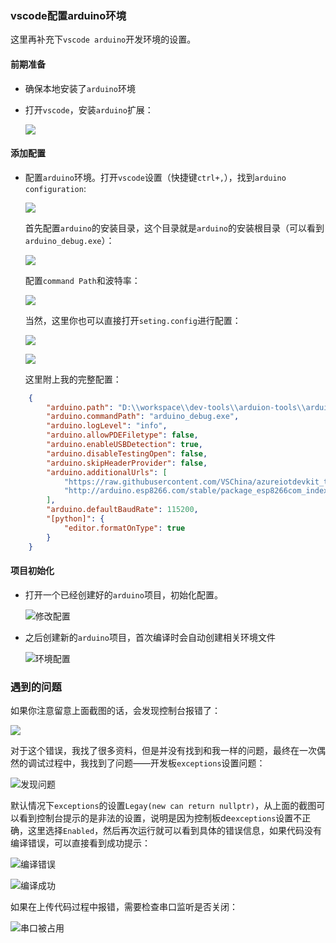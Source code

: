 ### vscode配置arduino环境

 这里再补充下`vscode arduino`开发环境的设置。

#### 前期准备

- 确保本地安装了`arduino`环境
- 打开`vscode`，安装`arduino`扩展：
   
    ![](https://syske-pic-bed.oss-cn-hangzhou.aliyuncs.com/imgs/20221127194308.png)

#### 添加配置

- 配置`arduino`环境。打开`vscode`设置（快捷键`ctrl+,`），找到`arduino configuration`:
   
    ![](https://syske-pic-bed.oss-cn-hangzhou.aliyuncs.com/imgs/20221127194731.png)

    首先配置`arduino`的安装目录，这个目录就是`arduino`的安装根目录（可以看到`arduino_debug.exe`）：

    ![](https://syske-pic-bed.oss-cn-hangzhou.aliyuncs.com/imgs/20221127195004.png)

    配置`command Path`和波特率：

    ![](https://syske-pic-bed.oss-cn-hangzhou.aliyuncs.com/imgs/20221127195152.png)


    当然，这里你也可以直接打开`seting.config`进行配置：

    ![](https://syske-pic-bed.oss-cn-hangzhou.aliyuncs.com/imgs/20221127195548.png)

    ![](https://syske-pic-bed.oss-cn-hangzhou.aliyuncs.com/imgs/20221127195614.png)

    这里附上我的完整配置：

```json
    {
        "arduino.path": "D:\\workspace\\dev-tools\\arduion-tools\\arduino-nightly",
        "arduino.commandPath": "arduino_debug.exe",
        "arduino.logLevel": "info",
        "arduino.allowPDEFiletype": false,
        "arduino.enableUSBDetection": true,
        "arduino.disableTestingOpen": false,
        "arduino.skipHeaderProvider": false,
        "arduino.additionalUrls": [
            "https://raw.githubusercontent.com/VSChina/azureiotdevkit_tools/master/package_azureboard_index.json",
            "http://arduino.esp8266.com/stable/package_esp8266com_index.json"
        ],
        "arduino.defaultBaudRate": 115200,
        "[python]": {
            "editor.formatOnType": true
        }
    }
```

#### 项目初始化

- 打开一个已经创建好的`arduino`项目，初始化配置。

    ![修改配置](https://syske-pic-bed.oss-cn-hangzhou.aliyuncs.com/imgs/20221127200225.png)


- 之后创建新的`arduino`项目，首次编译时会自动创建相关环境文件

    ![环境配置](https://syske-pic-bed.oss-cn-hangzhou.aliyuncs.com/imgs/20221205000208.png)

### 遇到的问题

如果你注意留意上面截图的话，会发现控制台报错了：

   ![](https://syske-pic-bed.oss-cn-hangzhou.aliyuncs.com/imgs/20221129214414.png)


对于这个错误，我找了很多资料，但是并没有找到和我一样的问题，最终在一次偶然的调试过程中，我找到了问题——开发板`exceptions`设置问题：

![发现问题](https://syske-pic-bed.oss-cn-hangzhou.aliyuncs.com/imgs/20221129214829.png)


默认情况下`exceptions`的设置`Legay(new can return nullptr)`，从上面的截图可以看到控制台提示的是非法的设置，说明是因为控制板de`exceptions`设置不正确，这里选择`Enabled`，然后再次运行就可以看到具体的错误信息，如果代码没有编译错误，可以直接看到成功提示：

![编译错误](https://syske-pic-bed.oss-cn-hangzhou.aliyuncs.com/imgs/20221129215720.png)

![编译成功](https://syske-pic-bed.oss-cn-hangzhou.aliyuncs.com/imgs/20221129220011.png)


如果在上传代码过程中报错，需要检查串口监听是否关闭：

![串口被占用](https://syske-pic-bed.oss-cn-hangzhou.aliyuncs.com/imgs/20221130003959.png)